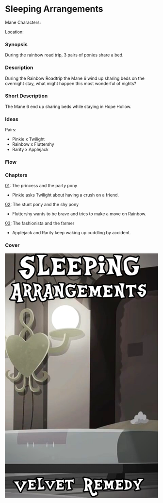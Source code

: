 # Sleeping Arrangements

Mane Characters: 

Location: 

### Synopsis

During the rainbow road trip, 3 pairs of ponies share a bed.

### Description

During the Rainbow Roadtrip the Mane 6 wind up sharing beds on the overnight stay, what might happen this most wonderful of nights?

### Short Description

The Mane 6 end up sharing beds while staying in Hope Hollow.

### Ideas

Pairs:
- Pinkie x Twilight
- Rainbow x Fluttershy
- Rarity x Applejack

### Flow

### Chapters

[01](./01.md): The princess and the party pony
 - Pinkie asks Twilight about having a crush on a friend.

[02](./02.md): The stunt pony and the shy pony
 - Fluttershy wants to be brave and tries to make a move on Rainbow.

[03](./03.md): The fashionista and the farmer
 - Applejack and Rarity keep waking up cuddling by accident.

### Cover

![Cover](cover-3.png)
